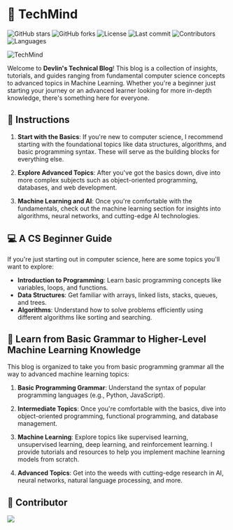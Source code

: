 # 👋 TechMind

<p align="center">

![GitHub stars](https://img.shields.io/github/stars/Gerard-Devlin/TechMind?style=for-the-badge&logo=github&labelColor=302D41&color=f4dbd6)
![GitHub forks](https://img.shields.io/github/forks/Gerard-Devlin/TechMind?style=for-the-badge&logo=github&labelColor=302D41&color=91d7e3)
![License](https://img.shields.io/github/license/Gerard-Devlin/TechMind?style=for-the-badge&logo=github&labelColor=302D41&color=8aadf4)
![Last commit](https://img.shields.io/github/last-commit/Gerard-Devlin/TechMind?style=for-the-badge&logo=github&labelColor=302D41&color=c6a0f6)
![Contributors](https://img.shields.io/github/contributors/Gerard-Devlin/TechMind?style=for-the-badge&logo=github&labelColor=302D41&color=ee99a0)
![Languages](https://img.shields.io/github/languages/count/Gerard-Devlin/TechMind?style=for-the-badge&logo=github&labelColor=302D41&color=91d7e3)

</p>


![TechMind](https://github.com/user-attachments/assets/57a93f58-2a6d-40cb-bdf0-c9e3996b4fe8)

Welcome to **Devlin's Technical Blog**! This blog is a collection of insights, tutorials, and guides ranging from
fundamental computer science concepts to advanced topics in Machine Learning. Whether you're a beginner just starting
your journey or an advanced learner looking for more in-depth knowledge, there's something here for everyone.

## 🧭 Instructions

1. **Start with the Basics**: If you're new to computer science, I recommend starting with the foundational topics like
   data structures, algorithms, and basic programming syntax. These will serve as the building blocks for everything
   else.

2. **Explore Advanced Topics**: After you've got the basics down, dive into more complex subjects such as
   object-oriented programming, databases, and web development.

3. **Machine Learning and AI**: Once you're comfortable with the fundamentals, check out the machine learning section
   for insights into algorithms, neural networks, and cutting-edge AI technologies.

## 💻 A CS Beginner Guide

If you're just starting out in computer science, here are some topics you'll want to explore:

- **Introduction to Programming**: Learn basic programming concepts like variables, loops, and functions.
- **Data Structures**: Get familiar with arrays, linked lists, stacks, queues, and trees.
- **Algorithms**: Understand how to solve problems efficiently using different algorithms like sorting and searching.

## 🧠 Learn from Basic Grammar to Higher-Level Machine Learning Knowledge

This blog is organized to take you from basic programming grammar all the way to advanced machine learning topics:

1. **Basic Programming Grammar**: Understand the syntax of popular programming languages (e.g., Python, JavaScript).

2. **Intermediate Topics**: Once you're comfortable with the basics, dive into object-oriented programming, functional
   programming, and database management.

3. **Machine Learning**: Explore topics like supervised learning, unsupervised learning, deep learning, and
   reinforcement learning. I provide tutorials and resources to help you implement machine learning models from scratch.

4. **Advanced Topics**: Get into the weeds with cutting-edge research in AI, neural networks, natural language
   processing, and more.

## 🌟 Contributor

<a href="https://github.com/Gerard-Devlin/TechMind/graphs/contributors">
  <img src="https://contrib.rocks/image?repo=Gerard-Devlin/TechMind" />
</a>
